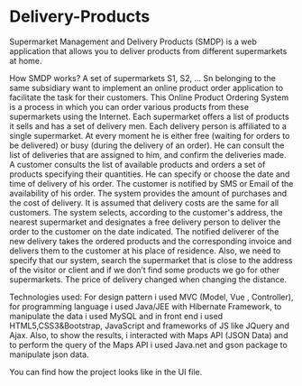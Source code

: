# Delivery-Products
Supermarket Management and Delivery Products (SMDP) is a web application that allows you to deliver products from different supermarkets at home.

How SMDP works? A set of supermarkets S1, S2, ... Sn belonging to the same subsidiary want to implement an online product order application to facilitate the task for their customers.
This Online Product Ordering System is a process in which you can order various products from these supermarkets using the Internet.
Each supermarket offers a list of products it sells and has a set of delivery men.
Each delivery person is affiliated to a single supermarket. At every moment he is either free (waiting for orders to be delivered) or busy (during the delivery of an order). He can consult the list of deliveries that are assigned to him, and confirm the deliveries made.
A customer consults the list of available products and orders a set of products specifying their quantities. He can specify or choose the date and time of delivery of his order. The customer is notified by SMS or Email of the availability of his order. The
system provides the amount of purchases and the cost of delivery. It is assumed that delivery costs are the same for all customers.
The system selects, according to the customer's address, the nearest supermarket and designates a free delivery person to deliver the order to the customer on the date indicated. The notified deliverer of the new delivery takes the ordered products and the corresponding invoice and delivers them to the customer at his place of residence.
Also, we need to specify that our system, search the supermarket that is close to the address of the visitor or client and if we don’t find some products we go for other supermarkets. The price of delivery changed when changing the distance.

Technologies used: For design pattern i used MVC (Model, Vue , Controller), for programming language i used Java/JEE with Hibernate Framework, to manipulate the data i used MySQL and in front end i used HTML5,CSS3&Bootstrap, JavaScript and frameworks of JS like JQuery and Ajax. Also, to show the results, i interacted with Maps API (JSON Data) and to perform the query of the Maps API i used Java.net and gson package to manipulate json data.

You can find how the project looks like in the UI file.
